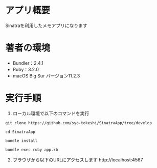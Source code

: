 # アプリ概要
Sinatraを利用したメモアプリになります
# 著者の環境

- Bundler：2.4.1
- Ruby：3.2.0
- macOS Big Sur  バージョン11.2.3

# 実行手順

1. ローカル環境で以下のコマンドを実行
```
git clone https://github.com/syo-tokeshi/SinatraApp/tree/develop

cd SinatraApp

bundle install

bundle exec ruby app.rb
```

2. ブラウザから以下のURLにアクセスします
http://localhost:4567
